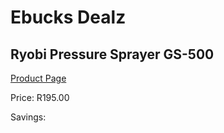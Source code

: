 
# Ebucks Dealz
## Ryobi Pressure Sprayer GS-500
[Product Page](https://www.ebucks.com/web/shop/productSelected.do?prodId=1201414370&catId=363410833)

Price: R195.00

Savings: 


	